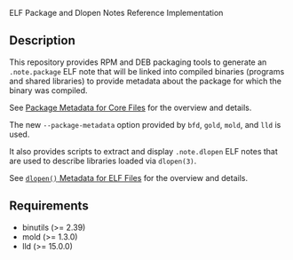 ELF Package and Dlopen Notes Reference Implementation

## Description

This repository provides RPM and DEB packaging tools to generate an
`.note.package` ELF note that will be linked into compiled binaries (programs
and shared libraries) to provide metadata about the package for which the
binary was compiled.

See [Package Metadata for Core Files](https://systemd.io/ELF_PACKAGE_METADATA/)
for the overview and details.

The new `--package-metadata` option provided by `bfd`, `gold`, `mold`, and `lld` is used.

It also provides scripts to extract and display `.note.dlopen` ELF notes
that are used to describe libraries loaded via `dlopen(3)`.

See [`dlopen()` Metadata for ELF Files](https://systemd.io/ELF_PACKAGE_METADATA/)
for the overview and details.

## Requirements
* binutils (>= 2.39)
* mold (>= 1.3.0)
* lld (>= 15.0.0)
